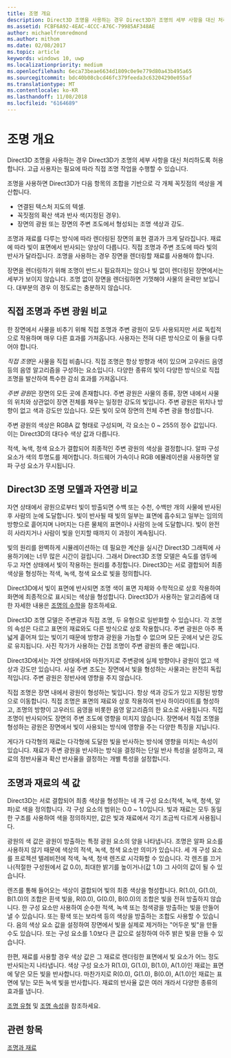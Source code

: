 ```yaml
---
title: 조명 개요
description: Direct3D 조명을 사용하는 경우 Direct3D가 조명의 세부 사항을 대신 처리하도록 허용합니다. 고급 사용자는 필요에 따라 직접 조명 작업을 수행할 수 있습니다.
ms.assetid: FCBF6A92-4EAC-4CCC-A76C-79985AF348AE
author: michaelfromredmond
ms.author: mithom
ms.date: 02/08/2017
ms.topic: article
keywords: windows 10, uwp
ms.localizationpriority: medium
ms.openlocfilehash: 6eca73beae6634d1809c0e9e779d80a43b495a65
ms.sourcegitcommit: bdc40b08cbcd46fc379feeda3c63204290e055af
ms.translationtype: MT
ms.contentlocale: ko-KR
ms.lasthandoff: 11/08/2018
ms.locfileid: "6164689"
---
```

# <a name="lighting-overview"></a>조명 개요

Direct3D 조명을 사용하는 경우 Direct3D가 조명의 세부 사항을 대신 처리하도록 허용합니다. 고급 사용자는 필요에 따라 직접 조명 작업을 수행할 수 있습니다.

조명을 사용하면 Direct3D가 다음 항목의 조합을 기반으로 각 개체 꼭짓점의 색상을 계산합니다.

-   연결된 텍스처 지도의 텍셀.
-   꼭짓점의 확산 색과 반사 색(지정된 경우).
-   장면의 광원 또는 장면의 주변 조도에서 형성되는 조명 색상과 강도.

조명과 재료를 다루는 방식에 따라 렌더링된 장면의 표현 결과가 크게 달라집니다. 재료에 따라 빛이 표면에서 반사되는 양상이 다릅니다. 직접 조명과 주변 조도에 따라 빛의 반사가 달라집니다. 조명을 사용하는 경우 장면을 렌더링할 재료를 사용해야 합니다.

장면을 렌더링하기 위해 조명이 반드시 필요하지는 않으나 빛 없이 렌더링된 장면에서는 세부가 보이지 않습니다. 조명 없이 장면을 렌더링하면 기껏해야 사물의 윤곽만 보입니다. 대부분의 경우 이 정도로는 충분하지 않습니다.

## <a name="span-iddirectlightvsambientlightspanspan-iddirectlightvsambientlightspandirect-light-vs-ambient-light"></a><span id="direct_light_vs._ambient_light"></span><span id="DIRECT_LIGHT_VS._AMBIENT_LIGHT"></span>직접 조명과 주변 광원 비교


한 장면에서 사물을 비추기 위해 직접 조명과 주변 광원이 모두 사용되지만 서로 독립적으로 작용하며 매우 다른 효과를 가져옵니다. 사용자는 전혀 다른 방식으로 이 둘을 다루어야 합니다.

*직접 조명*은 사물을 직접 비춥니다. 직접 조명은 항상 방향과 색이 있으며 고우러드 음영 등의 음영 알고리즘을 구성하는 요소입니다. 다양한 종류의 빛이 다양한 방식으로 직접 조명을 발산하여 특수한 감쇠 효과를 가져옵니다.

*주변 광원*은 장면의 모든 곳에 존재합니다. 주변 광원은 사물의 종류, 장면 내에서 사물의 위치와 상관없이 장면 전체를 채우는 일정한 강도의 빛입니다. 주변 광원은 위치나 방향이 없고 색과 강도만 있습니다. 모든 빛이 모여 장면의 전체 주변 광을 형성합니다.

주변 광원의 색상은 RGBA 값 형태로 구성되며, 각 요소는 0 ~ 255의 정수 값입니다. 이는 Direct3D의 대다수 색상 값과 다릅니다.

적색, 녹색, 청색 요소가 결합되어 최종적인 주변 광원의 색상을 결정합니다. 알파 구성 요소가 색의 투명도를 제어합니다. 하드웨어 가속이나 RGB 에뮬레이션을 사용하면 알파 구성 요소가 무시됩니다.

## <a name="span-iddirect3dlightmodelvsnaturespanspan-iddirect3dlightmodelvsnaturespandirect3d-light-model-vs-nature"></a><span id="direct3d_light_model_vs._nature"></span><span id="DIRECT3D_LIGHT_MODEL_VS._NATURE"></span>Direct3D 조명 모델과 자연광 비교


자연 상태에서 광원으로부터 빛이 방출되면 수백 또는 수천, 수백만 개의 사물에 반사된 후 사람의 눈에 도달합니다. 빛이 반사될 때 빛의 일부는 표면에 흡수되고 일부는 임의의 방향으로 흩어지며 나머지는 다른 물체의 표면이나 사람의 눈에 도달합니다. 빛이 완전히 사라지거나 사람이 빛을 인지할 때까지 이 과정이 계속됩니다.

빛의 원리를 완벽하게 시뮬레이션하는 데 필요한 계산을 실시간 Direct3D 그래픽에 사용하기에는 너무 많은 시간이 걸립니다. 그래서 Direct3D 조명 모델은 속도를 염두에 두고 자연 상태에서 빛이 작용하는 원리를 추정합니다. Direct3D는 서로 결합되어 최종 색상을 형성하는 적색, 녹색, 청색 요소로 빛을 정의합니다.

Direct3D에서 빛이 표면에 반사되면 조명 색이 표면 자체와 수학적으로 상호 작용하여 화면에 최종적으로 표시되는 색상을 형성합니다. Direct3D가 사용하는 알고리즘에 대한 자세한 내용은 [조명의 수학](mathematics-of-lighting.md)을 참조하세요.

Direct3D 조명 모델은 주변광과 직접 조명, 두 유형으로 일반화할 수 있습니다. 각 조명의 속성은 다르고 표면의 재료와도 다른 방식으로 상호 작용합니다. 주변 광원은 아주 폭넓게 흩어져 있는 빛이기 때문에 방향과 광원을 가늠할 수 없으며 모든 곳에서 낮은 강도로 유지됩니다. 사진 작가가 사용하는 간접 조명이 주변 광원의 좋은 예입니다.

Direct3D에서는 자연 상태에서와 마찬가지로 주변광에 실제 방향이나 광원이 없고 색상과 강도만 있습니다. 사실 주변 조도는 장면에서 빛을 형성하는 사물과는 완전히 독립적입니다. 주변 광원은 정반사에 영향을 주지 않습니다.

직접 조명은 장면 내에서 광원이 형성하는 빛입니다. 항상 색과 강도가 있고 지정된 방향으로 이동합니다. 직접 조명은 표면의 재료와 상호 작용하여 반사 하이라이트를 형성하고, 조명의 방향이 고우러드 음영을 비롯한 음영 알고리즘의 한 요소로 사용됩니다. 직접 조명이 반사되어도 장면의 주변 조도에 영향을 미치지 않습니다. 장면에서 직접 조명을 형성하는 광원은 장면에서 빛이 사용되는 방식에 영향을 주는 다양한 특징을 지닙니다.

게다가 다각형의 재료는 다각형에 도달한 빛을 반사하는 방식에 영향을 미치는 속성이 있습니다. 재료가 주변 광원을 반사하는 방식을 결정하는 단일 반사 특성을 설정하고, 재료의 정반사율과 확산 반사율을 결정하는 개별 특성을 설정합니다.

## <a name="span-idcolorvaluesforlightsandmaterialsspanspan-idcolorvaluesforlightsandmaterialsspanspan-idcolorvaluesforlightsandmaterialsspancolor-values-for-lights-and-materials"></a><span id="Color_Values_for_Lights_and_Materials"></span><span id="color_values_for_lights_and_materials"></span><span id="COLOR_VALUES_FOR_LIGHTS_AND_MATERIALS"></span>조명과 재료의 색 값


Direct3D는 서로 결합되어 최종 색상을 형성하는 네 개 구성 요소(적색, 녹색, 청색, 알파)로 색을 정의합니다. 각 구성 요소의 범위는 0.0 ~ 1.0입니다. 빛과 재료는 모두 동일한 구조를 사용하여 색을 정의하지만, 값은 빛과 재료에서 각기 조금씩 다르게 사용됩니다.

광원의 색 값은 광원이 방출하는 특정 광원 요소의 양을 나타냅니다. 조명은 알파 요소를 사용하지 않기 때문에 색상의 적색, 녹색, 청색 요소만 의미가 있습니다. 세 개 구성 요소를 프로젝션 텔레비전에 적색, 녹색, 청색 렌즈로 시각화할 수 있습니다. 각 렌즈를 끄거나(적절한 구성원에서 값 0.0), 최대한 밝기를 높이거나(값 1.0) 그 사이의 값이 될 수 있습니다.

렌즈를 통해 들어오는 색상이 결합되어 빛의 최종 색상을 형성합니다. R(1.0), G(1.0), B(1.0)의 조합은 흰색 빛을, R(0.0), G(0.0), B(0.0)의 조합은 빛을 전혀 방출하지 않습니다. 한 구성 요소만 사용하여 순수한 적색, 녹색 또는 청색광을 방출하는 빛을 만들어낼 수 있습니다. 또는 황색 또는 보라색 등의 색상을 방출하는 조합도 사용할 수 있습니다. 음의 색상 요소 값을 설정하여 장면에서 빛을 실제로 제거하는 "어두운 빛"을 만들 수도 있습니다. 또는 구성 요소를 1.0보다 큰 값으로 설정하여 아주 밝은 빛을 만들 수 있습니다.

한편, 재료를 사용할 경우 색상 값은 그 재료로 렌더링한 표면에서 빛 요소가 어느 정도 반사되는지 나타냅니다. 색상 구성 요소가 R(1.0), G(1.0), B(1.0), A(1.0)인 재료는 표면에 닿은 모든 빛을 반사합니다. 마찬가지로 R(0.0), G(1.0), B(0.0), A(1.0)인 재료는 표면에 닿는 모든 녹색 빛을 반사합니다. 재료의 반사율 값은 여러 개라서 다양한 종류의 효과를 냅니다.

[조명 유형](light-types.md) 및 [조명 속성](light-properties.md)을 참조하세요.

## <a name="span-idrelated-topicsspanrelated-topics"></a><span id="related-topics"></span>관련 항목


[조명과 재료](lights-and-materials.md)

 

 




